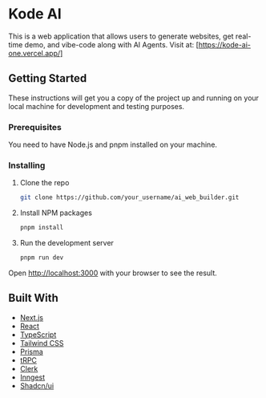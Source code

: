 # Kode AI

This is a web application that allows users to generate websites, get real-time demo, and vibe-code along with AI Agents.
Visit at: [https://kode-ai-one.vercel.app/]

## Getting Started

These instructions will get you a copy of the project up and running on your local machine for development and testing purposes.

### Prerequisites

You need to have Node.js and pnpm installed on your machine.

### Installing

1. Clone the repo
   ```sh
   git clone https://github.com/your_username/ai_web_builder.git
   ```
2. Install NPM packages
   ```sh
   pnpm install
   ```
3. Run the development server
   ```sh
   pnpm run dev
   ```

Open [http://localhost:3000](http://localhost:3000) with your browser to see the result.

## Built With

*   [Next.js](https://nextjs.org/)
*   [React](https://reactjs.org/) 
*   [TypeScript](https://www.typescriptlang.org/) 
*   [Tailwind CSS](https://tailwindcss.com/) 
*   [Prisma](https://www.prisma.io/)
*   [tRPC](https://trpc.io/) 
*   [Clerk](https://clerk.com/) 
*   [Inngest](https://www.inngest.com/) 
*   [Shadcn/ui](https://ui.shadcn.com/) 
